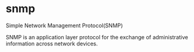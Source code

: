 # snmp
Simple Network Management Protocol(SNMP)

SNMP is an application layer protocol for the exchange of administrative information across network devices.


